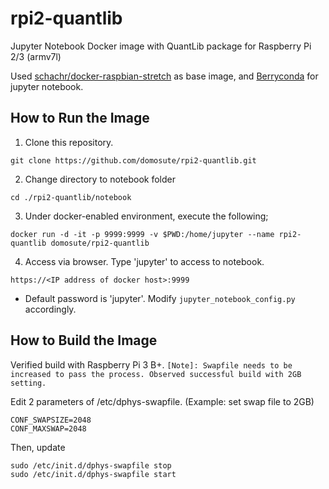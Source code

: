 # rpi2-quantlib
Jupyter Notebook Docker image with QuantLib package for Raspberry Pi 2/3 (armv7l)

Used [schachr/docker-raspbian-stretch](https://github.com/schachr/docker-raspbian-stretch) as base image, and [Berryconda](https://github.com/jjhelmus/berryconda) for jupyter notebook.

How to Run the Image
------------
1. Clone this repository.
```
git clone https://github.com/domosute/rpi2-quantlib.git
```
2. Change directory to notebook folder
```
cd ./rpi2-quantlib/notebook
```
3. Under docker-enabled environment, execute the following;
```
docker run -d -it -p 9999:9999 -v $PWD:/home/jupyter --name rpi2-quantlib domosute/rpi2-quantlib
```
4. Access via browser. Type 'jupyter' to access to notebook.
```
https://<IP address of docker host>:9999
```
* Default password is 'jupyter'.  Modify `jupyter_notebook_config.py` accordingly.

How to Build the Image
------------
Verified build with Raspberry Pi 3 B+.
`[Note]: Swapfile needs to be increased to pass the process. Observed successful build with 2GB setting.`

Edit 2 parameters of /etc/dphys-swapfile. (Example: set swap file to 2GB)

```
CONF_SWAPSIZE=2048
CONF_MAXSWAP=2048
```

Then, update

```
sudo /etc/init.d/dphys-swapfile stop
sudo /etc/init.d/dphys-swapfile start
```
